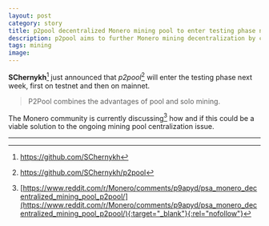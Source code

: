 ```yaml
---
layout: post
category: story
title: p2pool decentralized Monero mining pool to enter testing phase next week
description: p2pool aims to further Monero mining decentralization by combining the advantages of pool and solo mining.
tags: mining
image: 
---
```


**SChernykh**[^1] just announced that *p2pool*[^2] will enter the testing phase next week, first on testnet and then on mainnet.

> P2Pool combines the advantages of pool and solo mining.

The Monero community is currently discussing[^3] how and if this could be a viable solution to the ongoing mining pool centralization issue.

---

[^1]: https://github.com/SChernykh
[^2]: https://github.com/SChernykh/p2pool 
[^3]: [https://www.reddit.com/r/Monero/comments/p9apyd/psa_monero_decentralized_mining_pool_p2pool/](https://www.reddit.com/r/Monero/comments/p9apyd/psa_monero_decentralized_mining_pool_p2pool/){:target="_blank"}{:rel="nofollow"}
